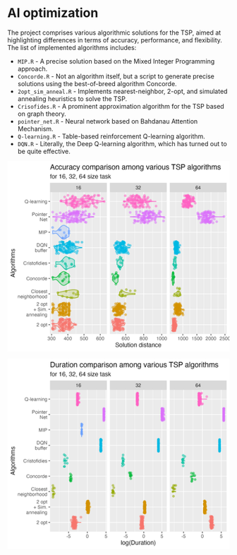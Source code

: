 # AI optimization

The project comprises various algorithmic solutions for the TSP, aimed at highlighting differences 
in terms of accuracy, performance, and flexibility. The list of implemented algorithms includes:

- `MIP.R` - A precise solution based on the Mixed Integer Programming approach.
- `Concorde.R` - Not an algorithm itself, but a script to generate precise solutions using the best-of-breed algorithm Concorde.
- `2opt_sim_anneal.R` - Implements nearest-neighbor, 2-opt, and simulated annealing heuristics to solve the TSP.
- `Crisofides.R` - A prominent approximation algorithm for the TSP based on graph theory.
- `pointer_net.R` - Neural network based on Bahdanau Attention Mechanism.
- `Q-learning.R` - Table-based reinforcement Q-learning algorithm. 
- `DQN.R` - Literally, the Deep Q-learning algorithm, which has turned out to be quite effective.

![Accuracy](diagrams/accuracy.png)

![Duration](diagrams/duration.png)